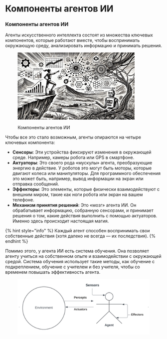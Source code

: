 # Компоненты агентов ИИ

### Компоненты агентов ИИ

Агенты искусственного интеллекта состоят из множества ключевых компонентов, которые работают вместе, чтобы воспринимать окружающую среду, анализировать информацию и принимать решения.

<div align="left"><figure><img src="../../.gitbook/assets/ai-components-of-ai-agents-min.png" alt="" width="375"><figcaption><p>Компоненты агентов ИИ</p></figcaption></figure></div>

Чтобы все это стало возможным, агенты опираются на четыре ключевых компонента:

* **Сенсоры**: Эти устройства фиксируют изменения в окружающей среде. Например, камеры робота или GPS в смартфоне.
* **Актуаторы**: Это своего рода «мускулы» агента, преобразующие энергию в действие. У роботов это могут быть моторы, которые двигают колеса или манипуляторы. Для программного обеспечения это может быть, например, вывод информации на экран или отправка сообщений.
* **Эффекторы**: Это элементы, которые физически взаимодействуют с внешним миром, такие как ноги робота или экран на вашем телефоне.
* **Механизм принятия решений**: Это «мозг» агента ИИ. Он обрабатывает информацию, собранную сенсорами, и принимает решения о том, какие действия выполнить с помощью актуаторов. Именно здесь происходит настоящая магия.

{% hint style="info" %}
Каждый агент способен воспринимать свои собственные действия (хотя далеко не всегда — их последствия).
{% endhint %}

Помимо этого, у агента ИИ есть система обучения. Она позволяет агенту учиться на собственном опыте и взаимодействии с окружающей средой. Система обучения использует такие методы, как обучение с подкреплением, обучение с учителем и без учителя, чтобы со временем повышать эффективность агента.

<div align="left"><figure><img src="../../.gitbook/assets/ai-components-of-agents-min.ru.png" alt="" width="563"><figcaption></figcaption></figure></div>
